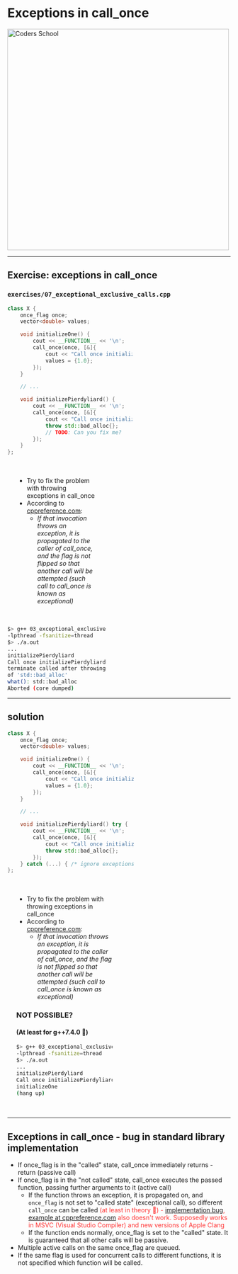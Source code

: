 <!-- .slide: data-background="#111111" -->

# Exceptions in call_once

<a href="https://coders.school">
    <img width="500" data-src="../coders_school_logo.png" alt="Coders School" class="plain">
</a>

___
<!-- .slide: style="font-size: .8em" -->

## Exercise: exceptions in call_once

### `exercises/07_exceptional_exclusive_calls.cpp`

<div class="multicolumn">

<div style="width: 56%;">

```cpp []
class X {
    once_flag once;
    vector<double> values;

    void initializeOne() {
        cout << __FUNCTION__ << '\n';
        call_once(once, [&]{
            cout << "Call once initializeOne\n";
            values = {1.0};
        });
    }

    // ...

    void initializePierdyliard() {
        cout << __FUNCTION__ << '\n';
        call_once(once, [&]{
            cout << "Call once initializePierdyliard\n";
            throw std::bad_alloc{};
            // TODO: Can you fix me?
        });
    }
};
```
<!-- .element: style="font-size: 1.05rem" class="fragment fade-in" -->
</div>

<div style="width: 44%;">

<div style="padding: 20px;">

* <!-- .element: class="fragment fade-in" --> Try to fix the problem with throwing exceptions in call_once
* <!-- .element: class="fragment fade-in" --> According to <a href="https://en.cppreference.com/w/cpp/thread/call_once">cppreference.com</a>:
  * <!-- .element: class="fragment fade-in" --> <i>If that invocation throws an exception, it is propagated to the caller of call_once, and the flag is not flipped so that another call will be attempted (such call to call_once is known as exceptional)</i>

</div>

```bash
$> g++ 03_exceptional_exclusive_calls.cpp
-lpthread -fsanitize=thread
$> ./a.out
...
initializePierdyliard
Call once initializePierdyliard
terminate called after throwing an instance
of 'std::bad_alloc'
what(): std::bad_alloc
Aborted (core dumped)
```
<!-- .element: style="font-size: 1.1rem" class="fragment fade-in" -->

</div>

___
<!-- .slide: style="font-size: .85em" -->

## solution

<div class="multicolumn">

<div style="width: 57%;">

```cpp []
class X {
    once_flag once;
    vector<double> values;

    void initializeOne() {
        cout << __FUNCTION__ << '\n';
        call_once(once, [&]{
            cout << "Call once initializeOne\n";
            values = {1.0};
        });
    }

    // ...

    void initializePierdyliard() try {
        cout << __FUNCTION__ << '\n';
        call_once(once, [&]{
            cout << "Call once initializePierdyliard\n";
            throw std::bad_alloc{};
        });
    } catch (...) { /* ignore exceptions */ }
};
```
<!-- .element: style="font-size: 1.05rem" class="fragment fade-in" -->
</div>

<div style="width: 43%; padding: 20px;">

* Try to fix the problem with throwing exceptions in call_once
* According to <a href="https://en.cppreference.com/w/cpp/thread/call_once">cppreference.com</a>:
  * <i>If that invocation throws an exception, it is propagated to the caller of call_once, and the flag is not flipped so that another call will be attempted (such call to call_once is known as exceptional)</i>

### NOT POSSIBLE?
<!-- .element: class="fragment fade-in" -->
#### (At least for g++7.4.0 🙂)
<!-- .element: class="fragment fade-in" -->

```bash
$> g++ 03_exceptional_exclusive_calls.cpp
-lpthread -fsanitize=thread
$> ./a.out
...
initializePierdyliard
Call once initializePierdyliard
initializeOne
(hang up)
```
<!-- .element: style="font-size: 1.0rem" class="fragment fade-in" -->

</div>

</div>


___
<!-- .slide: style="color: #555" -->

## Exceptions in call_once - bug in standard library implementation

* If once_flag is in the "called" state, call_once immediately returns - return (passive call)
* <!-- .element: style="color: #fff" --> If once_flag is in the "not called" state, call_once executes the passed function, passing further arguments to it (active call)
  * If the function throws an exception, it is propagated on, and `once_flag` is not set to "called state" (exceptional call), so different `call_once` can be called <span style="color: #f33">(at least in theory 🙂) - [implementation bug](https://github.com/PaddlePaddle/Paddle/issues/6681), [example at cppreference.com](https://en.cppreference.com/w/cpp/thread/call_once#Example) also doesn't work. Supposedly works in MSVC (Visual Studio Compiler) and new versions of Apple Clang</span>
  * <!-- .element: style="color: #555" --> If the function ends normally, once_flag is set to the "called" state. It is guaranteed that all other calls will be passive.
* Multiple active calls on the same once_flag are queued.
* If the same flag is used for concurrent calls to different functions, it is not specified which function will be called.
